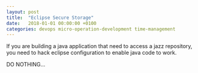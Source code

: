 ```yaml
---
layout: post
title:  "Eclipse Secure Storage"
date:   2018-01-01 00:00:00 +0100
categories: devops micro-operation-development time-management
---
```


If you are building a java application that need to access a jazz repository,
you need to hack eclipse configuration to enable java code to work.

DO NOTHING...
